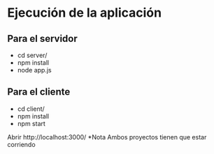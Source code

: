 # Ejecución de la aplicación

## Para el servidor
- cd server/
- npm install
- node app.js

## Para el cliente
- cd client/
- npm install
- npm start

Abrir http://localhost:3000/
*Nota Ambos proyectos tienen que estar corriendo
